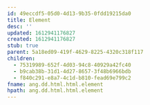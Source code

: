 ```yaml
---
id: 49eccdf5-05d0-4d13-9b35-0fdd19215da0
title: Element
desc: ''
updated: 1612941176827
created: 1612941176827
stub: true
parent: 5a18ed09-419f-4629-8225-4320c318f117
children:
  - 75319989-652f-4d03-94c8-40929a42fc40
  - b9cab38b-31d1-4d27-8657-3f48b6966bdb
  - f840c291-e8a7-4c1d-b810-fead69e799c2
fname: ang.dd.html.html.element
hpath: ang.dd.html.html.element
---
```




